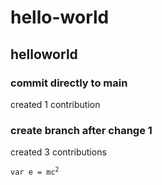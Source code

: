 # hello-world
## helloworld
### commit directly to main
created 1 contribution

### create branch after change 1
created 3 contributions

<code>var e = mc<sup>2</sup></code>
